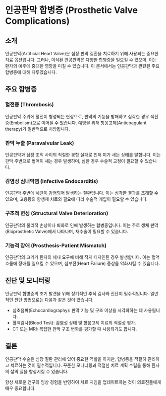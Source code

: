# 인공판막 합병증 (Prosthetic Valve Complications)

## 소개
인공판막(Artificial Heart Valve)은 심장 판막 질환을 치료하기 위해 사용되는 중요한 치료 옵션입니다. 그러나, 이식된 인공판막은 다양한 합병증을 일으킬 수 있으며, 이는 환자의 예후에 중대한 영향을 미칠 수 있습니다. 이 문서에서는 인공판막과 관련된 주요 합병증에 대해 다루겠습니다.

## 주요 합병증

### 혈전증 (Thrombosis)
인공판막 주위에 혈전이 형성되는 현상으로, 판막의 기능을 방해하고 심각한 경우 색전증(Embolism)으로 이어질 수 있습니다. 예방을 위해 항응고제(Anticoagulant therapy)가 일반적으로 처방됩니다.

### 판막 누출 (Paravalvular Leak)
인공판막과 심장 조직 사이의 적절한 봉합 실패로 인해 피가 새는 상태를 말합니다. 이는 판막 주변으로 혈액이 새는 경우 발생하며, 심한 경우 수술적 교정이 필요할 수 있습니다.

### 감염성 심내막염 (Infective Endocarditis)
인공판막 주변에 세균이 감염되어 발생하는 질환입니다. 이는 심각한 결과를 초래할 수 있으며, 고용량의 항생제 치료와 필요에 따라 수술적 개입이 필요할 수 있습니다.

### 구조적 변성 (Structural Valve Deterioration)
인공판막의 물리적 손상이나 퇴화로 인해 발생하는 합병증입니다. 이는 주로 생체 판막(Bioprosthetic Valve)에서 나타나며, 재수술이 필요할 수 있습니다.

### 기능적 장애 (Prosthesis-Patient Mismatch)
인공판막의 크기가 환자의 체내 요구에 비해 작게 디자인된 경우 발생합니다. 이는 혈액 흐름에 장애를 일으킬 수 있으며, 심부전(Heart Failure) 증상을 악화시킬 수 있습니다.

## 진단 및 모니터링
인공판막 합병증의 조기 발견을 위해 정기적인 추적 검사와 진단이 필수적입니다. 일반적인 진단 방법으로는 다음과 같은 것이 있습니다.
- 심초음파(Echocardiography): 판막 기능 및 구조 이상을 시각화하는 데 사용됩니다.
- 혈액검사(Blood Test): 감염성 상태 및 항응고제 치료의 적절성 평가.
- CT 또는 MRI: 복잡한 판막 구조 변화를 평가할 때 사용되기도 합니다.

## 결론
인공판막 수술은 심장 질환 관리에 있어 중요한 역할을 하지만, 합병증을 적절히 관리하고 치료하는 것이 필수적입니다. 꾸준한 모니터링과 적절한 치료 계획 수립을 통해 환자의 삶의 질을 향상시킬 수 있습니다.

항상 새로운 연구와 임상 경험을 반영하여 치료 지침을 업데이트하는 것이 의료진들에게 매우 중요합니다.